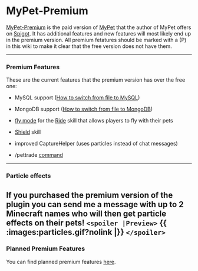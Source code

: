 # MyPet-Premium

[MyPet-Premium](https///www.spigotmc.org/resources/mypet-premium.17566/) is the paid version of [MyPet](https///www.spigotmc.org/resources/mypet.12725/) that the author of MyPet offers on [Spigot](https///www.spigotmc.org/). It has additional features and new features will most likely end up in the premium version. All premium fetatures should be marked with a (P) in this wiki to make it clear that the free version does not have them.

----

### Premium Features

These are the current features that the premium version has over the free one:

*  MySQL support ([How to switch from file to MySQL](en/how_to_upgrade_from_file_to_mysql))

*  MongoDB support ([How to switch from file to MongoDB](en/how_to_upgrade_from_file_to_mongodb))

*  [fly mode](en/skills/ride#demonstration) for the [Ride](en/skills/ride) skill that allows players to fly with their pets

*  [Shield](en/skills/shield) skill

*  improved CaptureHelper (uses particles instead of chat messages)

*  /pettrade [command](en/commands)

----
### Particle effects

If you purchased the premium version of the plugin you can send me a message with up to 2 Minecraft names who will then get particle effects on their pets!
`<spoiler |Preview>`
{{ :images:particles.gif?nolink |}}
`</spoiler>`
----
###  Planned Premium Features 

You can find planned premium features [here](https///github.com/xXKeyleXx/MyPet/issues?q=is%3Aissue+is%3Aopen+label%3APremium+-label%3ABug+-label%3A%22Bug+(Unconfirmed)%22).
